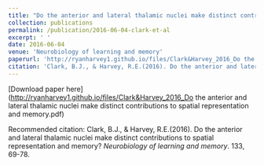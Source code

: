 ```yaml
---
title: "Do the anterior and lateral thalamic nuclei make distinct contributions to spatial representation and memory?"
collection: publications
permalink: /publication/2016-06-04-clark-et-al
excerpt: ' '
date: 2016-06-04
venue: 'Neurobiology of learning and memory'
paperurl: 'http://ryanharvey1.github.io/files/Clark&Harvey_2016_Do the anterior and lateral thalamic nuclei make distinct contributions to spatial representation and memory.pdf'
citation: 'Clark, B.J., & Harvey, R.E.(2016). Do the anterior and lateral thalamic nuclei make distinct contributions to spatial representation and memory? <i>Neurobiology of learning and memory</i>.'
---
```


[Download paper here](http://ryanharvey1.github.io/files/Clark&Harvey_2016_Do the anterior and lateral thalamic nuclei make distinct contributions to spatial representation and memory.pdf)

Recommended citation: Clark, B.J., & Harvey, R.E.(2016). Do the anterior and lateral thalamic nuclei make distinct contributions to spatial representation and memory? <i>Neurobiology of learning and memory</i>. 133, 69-78. 